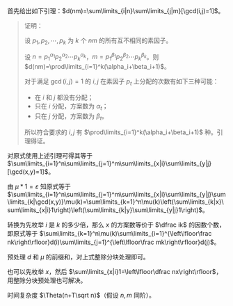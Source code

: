 首先给出如下引理：$d(nm)=\sum\limits_{i|n}\sum\limits_{j|m}[\gcd(i,j)=1]$。

> 证明：
> 
> 设 $p_1,p_2,\cdots,p_k$ 为 $k$ 个 $nm$ 的所有互不相同的素因子。
> 
> 设 $n=p_1^{\alpha_1}p_2^{\alpha_2}\cdots p_k^{\alpha_k}$，$m=p_1^{\beta_1}p_2^{\beta_2}\cdots p_k^{\beta_k}$。则 $d(nm)=\prod\limits_{i=1}^k(\alpha_i+\beta_i+1)$。
> 
> 对于满足 $\gcd(i,j)=1$ 的 $i,j$ 在素因子 $p_t$ 上分配的次数有如下三种可能：
> 
> - 在 $i$ 和 $j$ 都没有分配；
> - 只在 $i$ 分配，方案数为 $\alpha_t$；
> - 只在 $j$ 分配，方案数为 $\beta_t$。
> 
> 所以符合要求的 $i,j$ 有 $\prod\limits_{i=1}^k(\alpha_i+\beta_i+1)$ 种。引理得证。

对原式使用上述引理可得其等于 $\sum\limits_{i=1}^n\sum\limits_{j=1}^m\sum\limits_{x|i}\sum\limits_{y|j}[\gcd(x,y)=1]$。

由 $\mu\ast 1=\varepsilon$ 知原式等于 $\sum\limits_{i=1}^n\sum\limits_{j=1}^m\sum\limits_{x|i}\sum\limits_{y|j}\sum\limits_{k|\gcd(x,y)}\mu(k)=\sum\limits_{k=1}^n\mu(k)\left(\sum\limits_{k|x}\sum\limits_{x|i}1\right)\left(\sum\limits_{k|y}\sum\limits_{y|j}1\right)$。

转换为先枚举 $i$ 是 $k$ 的多少倍，那么 $x$ 的方案数等价于 $\dfrac ik$ 的因数个数，即原式等于 $\sum\limits_{k=1}^n\mu(k)\sum\limits_{i=1}^{\left\lfloor\frac nk\right\rfloor}d(i)\sum\limits_{j=1}^{\left\lfloor\frac mk\right\rfloor}d(j)$。

预处理 $d$ 和 $\mu$ 的前缀和，对上式整除分块处理即可。

也可以先枚举 $x$，然后 $\sum\limits_{x|i}1=\left\lfloor\dfrac nx\right\rfloor$，用整除分块预处理也可解决。

时间复杂度 $\Theta(n+T\sqrt n)$（假设 $n,m$ 同阶）。

